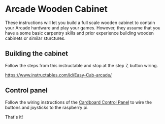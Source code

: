 # Arcade Wooden Cabinet

These instructions will let you build a full scale wooden cabinet to contain your Arcade hardware and play your games.
However, they assume that you have a some basic carpentry skills and prior experience building wooden cabinets or similar sturctures.

## Building the cabinet

Follow the steps from this instructable and stop at the step 7, button wiring.

https://www.instructables.com/id/Easy-Cab-arcade/

## Control panel

Follow the wiring instructions of the [Cardboard Control Panel](/hardware/raspberry-pi/cardboard-control-panel) to wire the buttons and joysticks to the raspberry pi.

That's it!